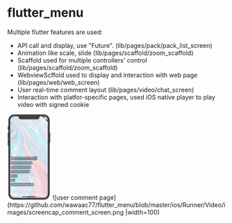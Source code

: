 # flutter_menu

Multiple flutter features are used:
- API call and display, use "Future". (lib/pages/pack/pack_list_screen)
- Animation like scale, slide (lib/pages/scaffold/zoom_scaffold)
- Scaffold used for multiple controllers' control (lib/pages/scaffold/zoom_scaffold)
- WebviewScffold used to display and interaction with web page (lib/pages/web/web_screen)
- User real-time comment layout (lib/pages/video/chat_screen)
- Interaction with platfor-specific pages, used iOS native player to play video with signed cookie
<img src="https://github.com/wawaac77/flutter_menu/blob/master/ios/Runner/Video/images/screencap_comment_screen.png" width="100">
![user comment page](https://github.com/wawaac77/flutter_menu/blob/master/ios/Runner/Video/images/screencap_comment_screen.png |width=100)
